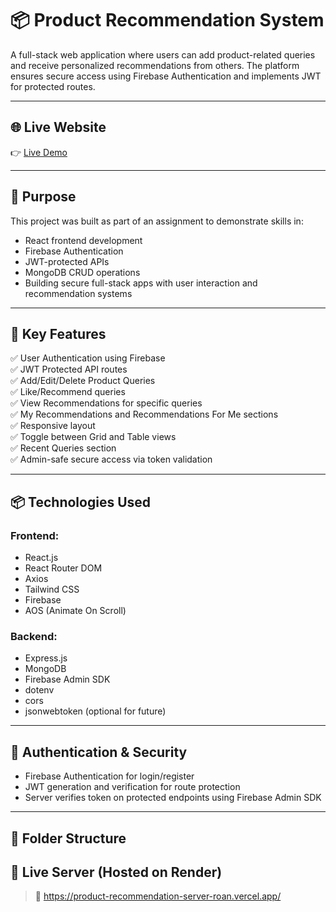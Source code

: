 

# 📦 Product Recommendation System

A full-stack web application where users can add product-related queries and receive personalized recommendations from others. The platform ensures secure access using Firebase Authentication and implements JWT for protected routes.

---

## 🌐 Live Website

👉 [Live Demo](https://product-manegment.web.app)

---

## 🎯 Purpose

This project was built as part of an assignment to demonstrate skills in:

- React frontend development
- Firebase Authentication
- JWT-protected APIs
- MongoDB CRUD operations
- Building secure full-stack apps with user interaction and recommendation systems

---

## 🚀 Key Features

✅ User Authentication using Firebase  
✅ JWT Protected API routes  
✅ Add/Edit/Delete Product Queries  
✅ Like/Recommend queries  
✅ View Recommendations for specific queries  
✅ My Recommendations and Recommendations For Me sections  
✅ Responsive layout  
✅ Toggle between Grid and Table views  
✅ Recent Queries section  
✅ Admin-safe secure access via token validation

---

## 📦 Technologies Used

### Frontend:
- React.js
- React Router DOM
- Axios
- Tailwind CSS
- Firebase
- AOS (Animate On Scroll)

### Backend:
- Express.js
- MongoDB
- Firebase Admin SDK
- dotenv
- cors
- jsonwebtoken (optional for future)

---

## 🔐 Authentication & Security

- Firebase Authentication for login/register
- JWT generation and verification for route protection
- Server verifies token on protected endpoints using Firebase Admin SDK

---

## 📁 Folder Structure


## 🚀 Live Server (Hosted on Render)
> 🔗 https://product-recommendation-server-roan.vercel.app/
